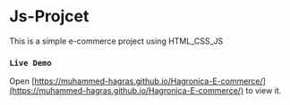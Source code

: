 # Js-Projcet
This is a simple e-commerce project using HTML_CSS_JS

### `Live Demo`

Open [https://muhammed-hagras.github.io/Hagronica-E-commerce/](https://muhammed-hagras.github.io/Hagronica-E-commerce/) to view it.
